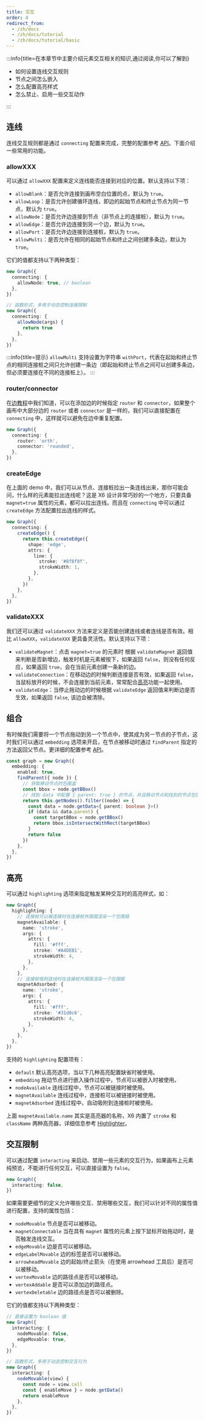 ```yaml
---
title: 交互
order: 4
redirect_from:
  - /zh/docs
  - /zh/docs/tutorial
  - /zh/docs/tutorial/basic
---
```


:::info{title=在本章节中主要介绍元素交互相关的知识,通过阅读,你可以了解到}

- 如何设置连线交互规则
- 节点之间怎么嵌入
- 怎么配置高亮样式
- 怎么禁止、启用一些交互动作

:::

## 连线

连线交互规则都是通过 `connecting` 配置来完成，完整的配置参考 [API](/api/interacting/interacting#连线)。下面介绍一些常用的功能。

### allowXXX

可以通过 `allowXXX` 配置来定义连线能否连接到对应的位置。默认支持以下项：

- `allowBlank`：是否允许连接到画布空白位置的点，默认为 `true`。
- `allowLoop`：是否允许创建循环连线，即边的起始节点和终止节点为同一节点，默认为 `true`。
- `allowNode`：是否允许边连接到节点（非节点上的连接桩），默认为 `true`。
- `allowEdge`：是否允许边连接到另一个边，默认为 `true`。
- `allowPort`：是否允许边连接到连接桩，默认为 `true`。
- `allowMulti`：是否允许在相同的起始节点和终止之间创建多条边，默认为 `true`。

它们的值都支持以下两种类型：

```ts
new Graph({
  connecting: {
    allowNode: true, // boolean
  },
})

// 函数形式，多用于动态控制连接限制
new Graph({
  connecting: {
    allowNode(args) {
      return true
    },
  },
})
```

:::info{title=提示}
`allowMulti` 支持设置为字符串 `withPort`，代表在起始和终止节点的相同连接桩之间只允许创建一条边（即起始和终止节点之间可以创建多条边，但必须要连接在不同的连接桩上）。
:::

<code id="interacting-connection" src="@/src/tutorial/basic/interacting/connecting/index.tsx"></code>

### router/connector

在[边教程](/tutorial/basic/edge#router)中我们知道，可以在添加边的时候指定 `router` 和 `connector`，如果整个画布中大部分边的 `router` 或者 `connector` 是一样的，我们可以直接配置在 `connecting` 中，这样就可以避免在边中重复配置。

```ts
new Graph({
  connecting: {
    router: 'orth',
    connector: 'rounded',
  },
})
```

### createEdge

在上面的 demo 中，我们可以从节点、连接桩拉出一条连线出来，那你可能会问，什么样的元素能拉出连线呢？这是 X6 设计非常巧妙的一个地方，只要具备 `magnet=true` 属性的元素，都可以拉出连线。而且在 `connecting` 中可以通过 `createEdge` 方法配置拉出连线的样式。

```ts
new Graph({
  connecting: {
    createEdge() {
      return this.createEdge({
        shape: 'edge',
        attrs: {
          line: {
            stroke: '#8f8f8f',
            strokeWidth: 1,
          },
        },
      })
    },
  },
})
```

### validateXXX

我们还可以通过 `validateXXX` 方法来定义是否能创建连线或者连线是否有效。相比 `allowXXX`，`validateXXX` 更具备灵活性。默认支持以下项：

- `validateMagnet`：点击 `magnet=true` 的元素时 根据 `validateMagnet` 返回值来判断是否新增边，触发时机是元素被按下，如果返回 `false`，则没有任何反应，如果返回 `true`，会在当前元素创建一条新的边。
- `validateConnection`：在移动边的时候判断连接是否有效，如果返回 `false`，当鼠标放开的时候，不会连接到当前元素，常常配合[高亮](/tutorial/basic/interacting#高亮)功能一起使用。
- `validateEdge`：当停止拖动边的时候根据 `validateEdge` 返回值来判断边是否生效，如果返回 `false`, 该边会被清除。

<code id="interacting-validate" src="@/src/tutorial/basic/interacting/validate/index.tsx"></code>

## 组合

有时候我们需要将一个节点拖动到另一个节点中，使其成为另一节点的子节点，这时我们可以通过 `embedding` 选项来开启，在节点被移动时通过 `findParent` 指定的方法返回父节点。更详细的配置参考 [API](/api/interacting/interacting#组合)。

```ts
const graph = new Graph({
  embedding: {
    enabled: true,
    findParent({ node }) {
      // 获取移动节点的包围盒
      const bbox = node.getBBox()
      // 找到 data 中配置 { parent: true } 的节点，并且移动节点和找到的节点包围盒相交时，返回 true
      return this.getNodes().filter((node) => {
        const data = node.getData<{ parent: boolean }>()
        if (data && data.parent) {
          const targetBBox = node.getBBox()
          return bbox.isIntersectWithRect(targetBBox)
        }
        return false
      })
    },
  },
})
```

<code id="interacting-embedding" src="@/src/tutorial/basic/interacting/embedding/index.tsx"></code>

## 高亮

可以通过 `highlighting` 选项来指定触发某种交互时的高亮样式，如：

```ts
new Graph({
  highlighting: {
    // 连接桩可以被连接时在连接桩外围围渲染一个包围框
    magnetAvailable: {
      name: 'stroke',
      args: {
        attrs: {
          fill: '#fff',
          stroke: '#A4DEB1',
          strokeWidth: 4,
        },
      },
    },
    // 连接桩吸附连线时在连接桩外围围渲染一个包围框
    magnetAdsorbed: {
      name: 'stroke',
      args: {
        attrs: {
          fill: '#fff',
          stroke: '#31d0c6',
          strokeWidth: 4,
        },
      },
    },
  },
})
```

支持的 `highlighting` 配置项有：

- `default` 默认高亮选项，当以下几种高亮配置缺省时被使用。
- `embedding` 拖动节点进行嵌入操作过程中，节点可以被嵌入时被使用。
- `nodeAvailable` 连线过程中，节点可以被链接时被使用。
- `magnetAvailable` 连线过程中，连接桩可以被链接时被使用。
- `magnetAdsorbed` 连线过程中，自动吸附到连接桩时被使用。

上面 `magnetAvailable.name` 其实是高亮器的名称，X6 内置了 `stroke` 和 `className` 两种高亮器，详细信息参考 [Highlighter](/api/registry/highlighter)。

<code id="interacting-highlighting" src="@/src/tutorial/basic/interacting/highlighting/index.tsx"></code>

## 交互限制

可以通过配置 `interacting` 来启动、禁用一些元素的交互行为，如果画布上元素纯预览，不能进行任何交互，可以直接设置为 `false`。

```ts
new Graph({
  interacting: false,
})
```

如果需要更细节的定义允许哪些交互、禁用哪些交互，我们可以针对不同的属性值进行配置，支持的属性包括：

- `nodeMovable` 节点是否可以被移动。
- `magnetConnectable` 当在具有 `magnet` 属性的元素上按下鼠标开始拖动时，是否触发连线交互。
- `edgeMovable` 边是否可以被移动。
- `edgeLabelMovable` 边的标签是否可以被移动。
- `arrowheadMovable` 边的起始/终止箭头（在使用 arrowhead 工具后）是否可以被移动。
- `vertexMovable` 边的路径点是否可以被移动。
- `vertexAddable` 是否可以添加边的路径点。
- `vertexDeletable` 边的路径点是否可以被删除。

它们的值都支持以下两种类型：

```ts
// 直接设置为 boolean 值
new Graph({
  interacting: {
    nodeMovable: false,
    edgeMovable: true,
  },
})

// 函数形式，多用于动态控制交互行为
new Graph({
  interacting: {
    nodeMovable(view) {
      const node = view.cell
      const { enableMove } = node.getData()
      return enableMove
    },
  },
})
```

<code id="interacting-interacting" src="@/src/tutorial/basic/interacting/interacting/index.tsx"></code>
